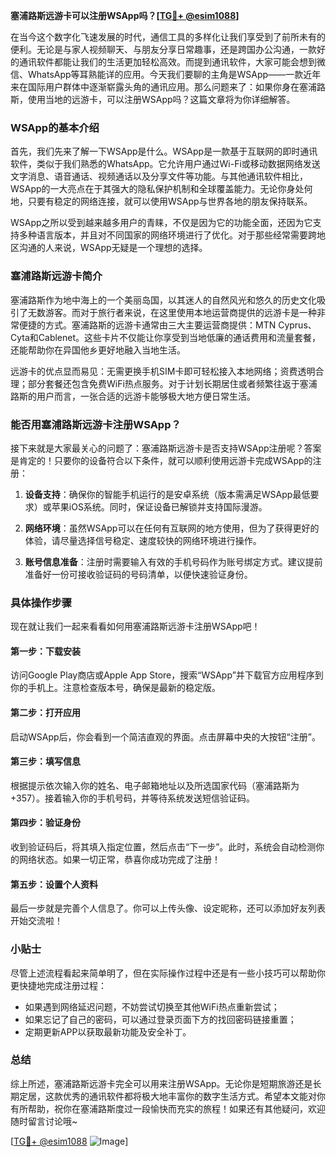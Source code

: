 **塞浦路斯远游卡可以注册WSApp吗？[[TG💪+ @esim1088](https://t.me/s/esim1088)]**

在当今这个数字化飞速发展的时代，通信工具的多样化让我们享受到了前所未有的便利。无论是与家人视频聊天、与朋友分享日常趣事，还是跨国办公沟通，一款好的通讯软件都能让我们的生活更加轻松高效。而提到通讯软件，大家可能会想到微信、WhatsApp等耳熟能详的应用。今天我们要聊的主角是WSApp——一款近年来在国际用户群体中逐渐崭露头角的通讯应用。那么问题来了：如果你身在塞浦路斯，使用当地的远游卡，可以注册WSApp吗？这篇文章将为你详细解答。

### WSApp的基本介绍

首先，我们先来了解一下WSApp是什么。WSApp是一款基于互联网的即时通讯软件，类似于我们熟悉的WhatsApp。它允许用户通过Wi-Fi或移动数据网络发送文字消息、语音通话、视频通话以及分享文件等功能。与其他通讯软件相比，WSApp的一大亮点在于其强大的隐私保护机制和全球覆盖能力。无论你身处何地，只要有稳定的网络连接，就可以使用WSApp与世界各地的朋友保持联系。

WSApp之所以受到越来越多用户的青睐，不仅是因为它的功能全面，还因为它支持多种语言版本，并且对不同国家的网络环境进行了优化。对于那些经常需要跨地区沟通的人来说，WSApp无疑是一个理想的选择。

### 塞浦路斯远游卡简介

塞浦路斯作为地中海上的一个美丽岛国，以其迷人的自然风光和悠久的历史文化吸引了无数游客。而对于旅行者来说，在这里使用本地运营商提供的远游卡是一种非常便捷的方式。塞浦路斯的远游卡通常由三大主要运营商提供：MTN Cyprus、Cyta和Cablenet。这些卡片不仅能让你享受到当地低廉的通话费用和流量套餐，还能帮助你在异国他乡更好地融入当地生活。

远游卡的优点显而易见：无需更换手机SIM卡即可轻松接入本地网络；资费透明合理；部分套餐还包含免费WiFi热点服务。对于计划长期居住或者频繁往返于塞浦路斯的用户而言，一张合适的远游卡能够极大地方便日常生活。

### 能否用塞浦路斯远游卡注册WSApp？

接下来就是大家最关心的问题了：塞浦路斯远游卡是否支持WSApp注册呢？答案是肯定的！只要你的设备符合以下条件，就可以顺利使用远游卡完成WSApp的注册：

1. **设备支持**：确保你的智能手机运行的是安卓系统（版本需满足WSApp最低要求）或苹果iOS系统。同时，保证设备已解锁并支持国际漫游。
   
2. **网络环境**：虽然WSApp可以在任何有互联网的地方使用，但为了获得更好的体验，请尽量选择信号稳定、速度较快的网络环境进行操作。

3. **账号信息准备**：注册时需要输入有效的手机号码作为账号绑定方式。建议提前准备好一份可接收验证码的号码清单，以便快速验证身份。

### 具体操作步骤

现在就让我们一起来看看如何用塞浦路斯远游卡注册WSApp吧！

#### 第一步：下载安装
访问Google Play商店或Apple App Store，搜索“WSApp”并下载官方应用程序到你的手机上。注意检查版本号，确保是最新的稳定版。

#### 第二步：打开应用
启动WSApp后，你会看到一个简洁直观的界面。点击屏幕中央的大按钮“注册”。

#### 第三步：填写信息
根据提示依次输入你的姓名、电子邮箱地址以及所选国家代码（塞浦路斯为+357）。接着输入你的手机号码，并等待系统发送短信验证码。

#### 第四步：验证身份
收到验证码后，将其填入指定位置，然后点击“下一步”。此时，系统会自动检测你的网络状态。如果一切正常，恭喜你成功完成了注册！

#### 第五步：设置个人资料
最后一步就是完善个人信息了。你可以上传头像、设定昵称，还可以添加好友列表开始交流啦！

### 小贴士

尽管上述流程看起来简单明了，但在实际操作过程中还是有一些小技巧可以帮助你更快捷地完成注册过程：

- 如果遇到网络延迟问题，不妨尝试切换至其他WiFi热点重新尝试；
- 如果忘记了自己的密码，可以通过登录页面下方的找回密码链接重置；
- 定期更新APP以获取最新功能及安全补丁。

### 总结

综上所述，塞浦路斯远游卡完全可以用来注册WSApp。无论你是短期旅游还是长期定居，这款优秀的通讯软件都将极大地丰富你的数字生活方式。希望本文能对你有所帮助，祝你在塞浦路斯度过一段愉快而充实的旅程！如果还有其他疑问，欢迎随时留言讨论哦~

[[TG💪+ @esim1088](https://t.me/s/esim1088) ![Image](https://i.postimg.cc/4NQfJmqS/Snipaste-2025-05-13-00-14-12.png)]